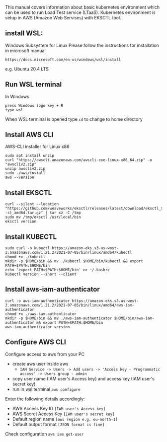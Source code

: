
This manual covers information about basic kubernetes environment which can be used to run Load Test service (LTaaS).
Kubernetes environment is setup in AWS (Amazon Web Servises) with EKSCTL tool.

## install WSL:
Windows Subsystem for Linux
Please follow the instructions for installation in microsoft manual
```
https://docs.microsoft.com/en-us/windows/wsl/install
```
e.g. Ubuntu 20.4 LTS

## Run WSL terminal
In Windows
```
press Windows logo key + R
type wsl
```
When WSL terminal is opened type `cd`
to change to home directory


## Install AWS CLI
AWS-CLI installer for Linux x86
```
sudo apt install unzip
curl "https://awscli.amazonaws.com/awscli-exe-linux-x86_64.zip" -o "awscliv2.zip"
unzip awscliv2.zip
sudo ./aws/install
aws --version
```

## Install EKSCTL
```
curl --silent --location "https://github.com/weaveworks/eksctl/releases/latest/download/eksctl_$(uname -s)_amd64.tar.gz" | tar xz -C /tmp
sudo mv /tmp/eksctl /usr/local/bin
eksctl version
```

## Install KUBECTL
```
sudo curl -o kubectl https://amazon-eks.s3-us-west-2.amazonaws.com/1.21.2/2021-07-05/bin/linux/amd64/kubectl
chmod +x ./kubectl
mkdir -p $HOME/bin && mv ./kubectl $HOME/bin/kubectl && export PATH=$PATH:$HOME/bin
echo 'export PATH=$PATH:$HOME/bin' >> ~/.bashrc
kubectl version --short --client
```

## Install aws-iam-authenticator
```
curl -o aws-iam-authenticator https://amazon-eks.s3.us-west-2.amazonaws.com/1.21.2/2021-07-05/bin/linux/amd64/aws-iam-authenticator
chmod +x ./aws-iam-authenticator
mkdir -p $HOME/bin && mv ./aws-iam-authenticator $HOME/bin/aws-iam-authenticator && export PATH=$PATH:$HOME/bin
aws-iam-authenticator version
```

## Configure AWS CLI
Configure access to aws from your PC

- create aws user inside aws 
  - `IAM Service -> Users -> Add users -> 'Access key - Programmatic access' -> Users group - admin`
- copy user name (IAM user's Access key) and access key (IAM user's secret key)
- run in wsl terminal `aws configure`

Enter the following details accordingly:
- AWS Access Key ID `[IAM user's Access key]`
- AWS Secret Access Key `[IAM user's secret key]`
- Default region name `[aws region e.g. eu-north-1]`
- Default output format `[JSON format is fine]`

Check configuration `aws iam get-user`


